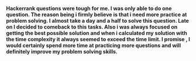 **Hackerrank questions were tough for me. I was only able to do one question. The reason being i firmly believe is that i need more practice at problem solving. I almost take a day and a half to solve this question. Late on I decided to comeback to this tasks. Also i was always focused on getting the best possible solution and when i calculated my solution with the time complexity it always seemed to exceed the time limit. I promise , I would certainly spend more time at practicing more questions and will definitely improve my problem solving skills.**
